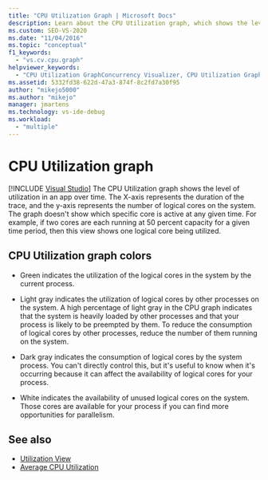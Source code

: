 ```yaml
---
title: "CPU Utilization Graph | Microsoft Docs"
description: Learn about the CPU Utilization graph, which shows the level of utilization in an app over time. Utilization is shown as the number of logical cores in use.
ms.custom: SEO-VS-2020
ms.date: "11/04/2016"
ms.topic: "conceptual"
f1_keywords:
  - "vs.cv.cpu.graph"
helpviewer_keywords:
  - "CPU Utilization GraphConcurrency Visualizer, CPU Utilization Graph"
ms.assetid: 5332fd38-622d-47a3-874f-8c2fd7a30f95
author: "mikejo5000"
ms.author: "mikejo"
manager: jmartens
ms.technology: vs-ide-debug
ms.workload:
  - "multiple"
---
```

# CPU Utilization graph

 [!INCLUDE [Visual Studio](~/includes/applies-to-version/vs-windows-only.md)]
The CPU Utilization graph shows the level of utilization in an app over time. The X-axis represents the duration of the trace, and the y-axis represents the number of logical cores on the system. The graph doesn't show which specific core is active at any given time. For example, if two cores are each running at 50 percent capacity for a given time period, then this view shows one logical core being utilized.

## CPU Utilization graph colors

- Green indicates the utilization of the logical cores in the system by the current process.

- Light gray indicates the utilization of logical cores by other processes on the system. A high percentage of light gray in the CPU graph indicates that the system is heavily loaded by other processes and that your process is likely to be preempted by them. To reduce the consumption of logical cores by other processes, reduce the number of them running on the system.

- Dark gray indicates the consumption of logical cores by the system process. You can't directly control this, but it's useful to know when it's occurring because it can affect the availability of logical cores for your process.

- White indicates the availability of unused logical cores on the system. Those cores are available for your process if you can find more opportunities for parallelism.

## See also
- [Utilization View](../profiling/utilization-view.md)
- [Average CPU Utilization](../profiling/average-cpu-utilization.md)